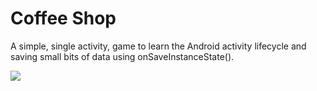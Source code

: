 # Coffee Shop
A simple, single activity, game to learn the Android activity lifecycle and saving small bits of data using onSaveInstanceState().

![](coffee_shop.gif)
